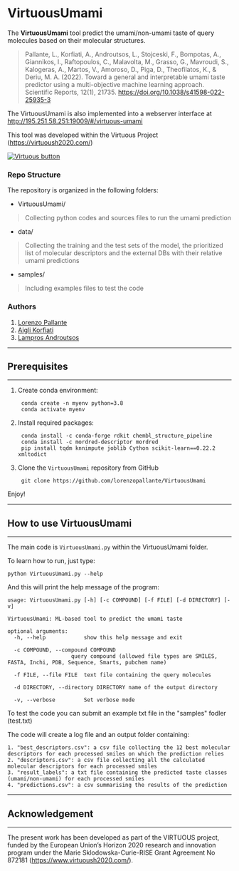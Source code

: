 # VirtuousUmami

The **VirtuousUmami** tool predict the umami/non-umami taste of query molecules based on their molecular structures. 
>Pallante, L., Korfiati, A., Androutsos, L., Stojceski, F., Bompotas, A., Giannikos, I., Raftopoulos, C., Malavolta, M., Grasso, G., Mavroudi, S., Kalogeras, A., Martos, V., Amoroso, D., Piga, D., Theofilatos, K., & Deriu, M. A. (2022). Toward a general and interpretable umami taste predictor using a multi-objective machine learning approach. Scientific Reports, 12(1), 21735. https://doi.org/10.1038/s41598-022-25935-3

The VirtuousUmami is also implemented into a webserver interface at http://195.251.58.251:19009/#/virtuous-umami

This tool was developed within the Virtuous Project (https://virtuoush2020.com/)

[![Virtuous button][Virtuous_image]][Virtuous link]

[Virtuous_image]: https://virtuoush2020.com/wp-content/uploads/2021/02/V_logo_h.png
[Virtuous link]: https://virtuoush2020.com/


### Repo Structure
The repository is organized in the following folders:

- VirtuousUmami/
>Collecting python codes and sources files to run the umami prediction

- data/
> Collecting the training and the test sets of the model, the prioritized list of molecular descriptors and the external DBs with their relative umami predictions

- samples/
> Including examples files to test the code


### Authors
1. [Lorenzo Pallante](https://github.com/lorenzopallante)
2. [Aigli Korfiati](https://github.com/aiglikorfiati)
3. [Lampros Androutsos](https://github.com/lamprosandroutsos)

----------------
## Prerequisites
----------------

1. Create conda environment:

        conda create -n myenv python=3.8
        conda activate myenv

2. Install required packages:

        conda install -c conda-forge rdkit chembl_structure_pipeline
        conda install -c mordred-descriptor mordred
        pip install tqdm knnimpute joblib Cython scikit-learn==0.22.2 xmltodict

3. Clone the `VirtuousUmami` repository from GitHub

        git clone https://github.com/lorenzopallante/VirtuousUmami

Enjoy!        

---------------------------
## How to use VirtuousUmami
---------------------------

The main code is `VirtuousUmami.py` within the VirtuousUmami folder.

To learn how to run, just type:

    python VirtuousUmami.py --help

And this will print the help message of the program:

    usage: VirtuousUmami.py [-h] [-c COMPOUND] [-f FILE] [-d DIRECTORY] [-v]

    VirtuousUmami: ML-based tool to predict the umami taste

    optional arguments:
      -h, --help            show this help message and exit

      -c COMPOUND, --compound COMPOUND
                        query compound (allowed file types are SMILES, FASTA, Inchi, PDB, Sequence, Smarts, pubchem name)

      -f FILE, --file FILE  text file containing the query molecules

      -d DIRECTORY, --directory DIRECTORY name of the output directory

      -v, --verbose         Set verbose mode

To test the code you can submit an example txt file in the "samples" fodler (test.txt)      

The code will create a log file and an output folder containing:

    1. "best_descriptors.csv": a csv file collecting the 12 best molecular descriptors for each processed smiles on which the prediction relies
    2. "descriptors.csv": a csv file collecting all the calculated molecular descriptors for each processed smiles
    3. "result_labels": a txt file containing the predicted taste classes (umami/non-umami) for each processed smiles
    4. "predictions.csv": a csv summarising the results of the prediction


------------------
## Acknowledgement
------------------

The present work has been developed as part of the VIRTUOUS project, funded by the European Union’s Horizon 2020 research and innovation program under the Marie Sklodowska-Curie-RISE Grant Agreement No 872181 (https://www.virtuoush2020.com/).
